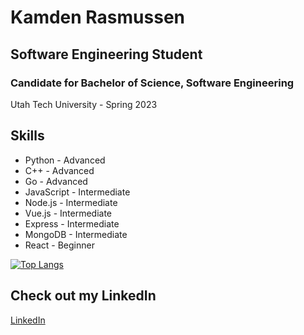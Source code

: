 # Kamden Rasmussen  

## Software Engineering Student

### Candidate for Bachelor of Science, Software Engineering
Utah Tech University - Spring 2023

## Skills
* Python - Advanced
* C++ - Advanced
* Go - Advanced
* JavaScript - Intermediate
* Node.js - Intermediate
* Vue.js - Intermediate
* Express - Intermediate
* MongoDB - Intermediate
* React - Beginner


<!-- [![Kamden's GitHub stats](https://github-readme-stats.vercel.app/api?username=kamden-rasmussen&theme=radical)](https://github.com/kamden-rasmussen/github-readme-stats) -->

[![Top Langs](https://github-readme-stats.vercel.app/api/top-langs/?username=kamden-rasmussen&layout=compact&theme=radical)](https://github.com/kamden-rasmussen/github-readme-stats)

## Check out my LinkedIn <!--and Resume-->
[LinkedIn](https://www.linkedin.com/in/kamden-rasmussen/)


<!---
[Resume](.references/resume.jpg)
kamden-rasmussen/kamden-rasmussen is a ✨ special ✨ repository because its `README.md` (this file) appears on your GitHub profile.
You can click the Preview link to take a look at your changes.
--->
